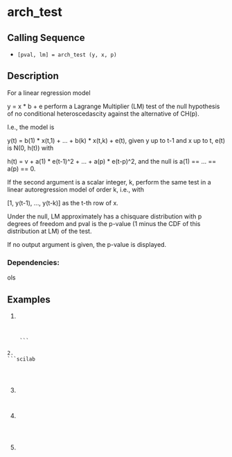 # arch_test
## Calling Sequence

- ` [pval, lm] = arch_test (y, x, p) `


## Description
For a linear regression model

y = x * b + e
perform a Lagrange Multiplier (LM) test of the null hypothesis of no conditional heteroscedascity against the alternative of CH(p).

I.e., the model is

y(t) = b(1) * x(t,1) + … + b(k) * x(t,k) + e(t),
given y up to t-1 and x up to t, e(t) is N(0, h(t)) with

h(t) = v + a(1) * e(t-1)^2 + … + a(p) * e(t-p)^2,
and the null is a(1) == … == a(p) == 0.

If the second argument is a scalar integer, k, perform the same test in a linear autoregression model of order k, i.e., with

[1, y(t-1), …, y(t-k)]
as the t-th row of x.

Under the null, LM approximately has a chisquare distribution with p degrees of freedom and pval is the p-value (1 minus the CDF of this distribution at LM) of the test.

If no output argument is given, the p-value is displayed.

### Dependencies: 
ols

## Examples
1. 
```scilab

```
```output

    ```

2.
```scilab
 
```
```output


```
3.
```scilab

```
```output

```
4.
```scilab


```
```output


```
5.
```scilab


```
```output



```
